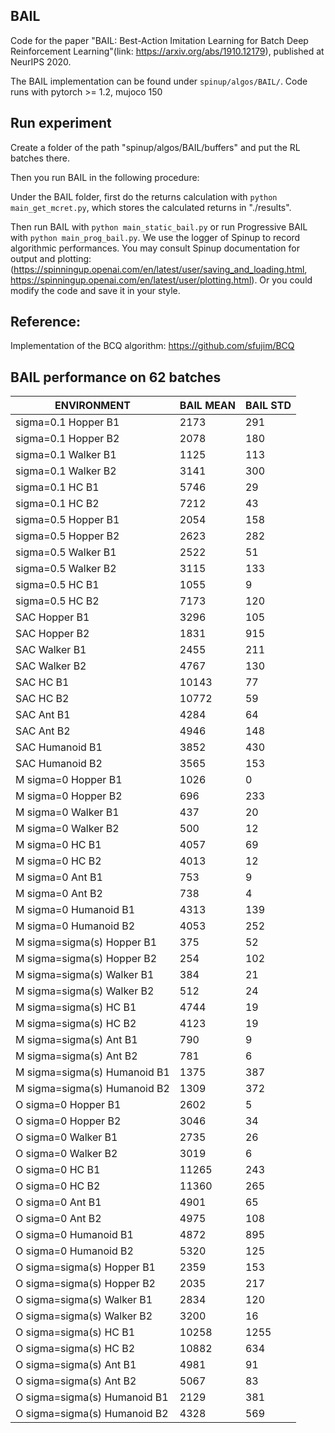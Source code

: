 ## BAIL

Code for the paper "BAIL: Best-Action Imitation Learning for Batch Deep Reinforcement Learning"(link: https://arxiv.org/abs/1910.12179), published at NeurIPS 2020.

The BAIL implementation can be found under `spinup/algos/BAIL/`.
Code runs with pytorch >= 1.2, mujoco 150

## Run experiment
Create a folder of the path "spinup/algos/BAIL/buffers" and put the RL batches there. 

Then you run BAIL in the following procedure:

Under the BAIL folder, first do the returns calculation with `python main_get_mcret.py`, which stores the calculated returns in "./results".

Then run BAIL with `python main_static_bail.py` or run Progressive BAIL with `python main_prog_bail.py`. 
We use the logger of Spinup to record algorithmic performances. You may consult Spinup documentation for output and plotting:
(https://spinningup.openai.com/en/latest/user/saving_and_loading.html, https://spinningup.openai.com/en/latest/user/plotting.html). Or you could modify the code and save it in your style.



## Reference: 


Implementation of the BCQ algorithm: https://github.com/sfujim/BCQ


## BAIL performance on 62 batches

|ENVIRONMENT|BAIL MEAN|BAIL STD|
|---|---|---|
|sigma=0.1 Hopper B1|2173|291|
|sigma=0.1 Hopper B2|2078|180|
|sigma=0.1 Walker B1|1125|113|
|sigma=0.1 Walker B2|3141|300|
|sigma=0.1 HC B1|5746|29|
|sigma=0.1 HC B2|7212|43|
|sigma=0.5 Hopper B1|2054|158|
|sigma=0.5 Hopper B2|2623|282|
|sigma=0.5 Walker B1|2522|51|
|sigma=0.5 Walker B2|3115|133|
|sigma=0.5 HC B1|1055|9|
|sigma=0.5 HC B2|7173|120|
|SAC Hopper B1|3296|105|
|SAC Hopper B2|1831|915|
|SAC Walker B1|2455|211|
|SAC Walker B2|4767|130|
|SAC HC B1|10143|77|
|SAC HC B2|10772|59|
|SAC Ant B1|4284|64|
|SAC Ant B2|4946|148|
|SAC Humanoid B1|3852|430|
|SAC Humanoid B2|3565|153|
|M sigma=0 Hopper B1|1026|0|
|M sigma=0 Hopper B2|696|233|
|M sigma=0 Walker B1|437|20|
|M sigma=0 Walker B2|500|12|
|M sigma=0 HC B1|4057|69|
|M sigma=0 HC B2|4013|12|
|M sigma=0 Ant B1|753|9|
|M sigma=0 Ant B2|738|4|
|M sigma=0 Humanoid B1|4313|139|
|M sigma=0 Humanoid B2|4053|252|
|M sigma=sigma(s) Hopper B1|375|52|
|M sigma=sigma(s) Hopper B2|254|102|
|M sigma=sigma(s) Walker B1|384|21|
|M sigma=sigma(s) Walker B2|512|24|
|M sigma=sigma(s) HC B1|4744|19|
|M sigma=sigma(s) HC B2|4123|19|
|M sigma=sigma(s) Ant B1|790|9|
|M sigma=sigma(s) Ant B2|781|6|
|M sigma=sigma(s) Humanoid B1|1375|387|
|M sigma=sigma(s) Humanoid B2|1309|372|
|O sigma=0 Hopper B1|2602|5|
|O sigma=0 Hopper B2|3046|34|
|O sigma=0 Walker B1|2735|26|
|O sigma=0 Walker B2|3019|6|
|O sigma=0 HC B1|11265|243|
|O sigma=0 HC B2|11360|265|
|O sigma=0 Ant B1|4901|65|
|O sigma=0 Ant B2|4975|108|
|O sigma=0 Humanoid B1|4872|895|
|O sigma=0 Humanoid B2|5320|125|
|O sigma=sigma(s) Hopper B1|2359|153|
|O sigma=sigma(s) Hopper B2|2035|217|
|O sigma=sigma(s) Walker B1|2834|120|
|O sigma=sigma(s) Walker B2|3200|16|
|O sigma=sigma(s) HC B1|10258|1255|
|O sigma=sigma(s) HC B2|10882|634|
|O sigma=sigma(s) Ant B1|4981|91|
|O sigma=sigma(s) Ant B2|5067|83|
|O sigma=sigma(s) Humanoid B1|2129|381|
|O sigma=sigma(s) Humanoid B2|4328|569|

